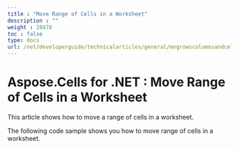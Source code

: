 ```yaml
---
title : "Move Range of Cells in a Worksheet" 
description : "" 
weight : 20478 
toc : false
type: docs
url: /net/developerguide/technicalarticles/general/mngrowscolumnsandcells/move+range+of+cells+in+a+worksheet/
---
```


# Aspose.Cells for .NET : Move Range of Cells in a Worksheet


This article shows how to move a range of cells in a worksheet.

The following code sample shows you how to move range of cells in a worksheet.

